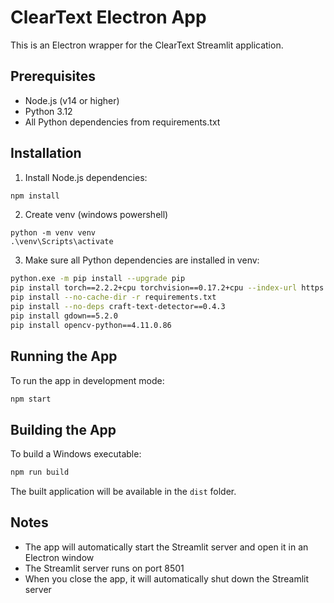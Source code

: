 # ClearText Electron App

This is an Electron wrapper for the ClearText Streamlit application.

## Prerequisites

- Node.js (v14 or higher)
- Python 3.12
- All Python dependencies from requirements.txt

## Installation

1. Install Node.js dependencies:
```bash
npm install
```
2. Create venv (windows powershell)
```
python -m venv venv
.\venv\Scripts\activate
```

3. Make sure all Python dependencies are installed in venv:
```bash
python.exe -m pip install --upgrade pip
pip install torch==2.2.2+cpu torchvision==0.17.2+cpu --index-url https://download.pytorch.org/whl/cpu
pip install --no-cache-dir -r requirements.txt
pip install --no-deps craft-text-detector==0.4.3
pip install gdown==5.2.0
pip install opencv-python==4.11.0.86
```

## Running the App

To run the app in development mode:
```bash
npm start
```

## Building the App

To build a Windows executable:
```bash
npm run build
```

The built application will be available in the `dist` folder.

## Notes

- The app will automatically start the Streamlit server and open it in an Electron window
- The Streamlit server runs on port 8501
- When you close the app, it will automatically shut down the Streamlit server 